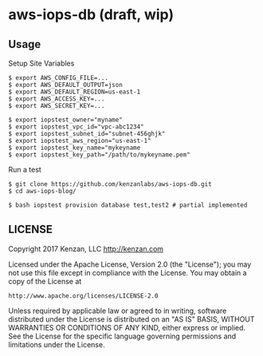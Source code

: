 # aws-iops-db (draft, wip)

## Usage

Setup Site Variables

```
$ export AWS_CONFIG_FILE=...
$ export AWS_DEFAULT_OUTPUT=json
$ export AWS_DEFAULT_REGION=us-east-1
$ export AWS_ACCESS_KEY=...
$ export AWS_SECRET_KEY=...

$ export iopstest_owner="myname"
$ export iopstest_vpc_id="vpc-abc1234"
$ export iopstest_subnet_id="subnet-456ghjk"
$ export iopstest_aws_region="us-east-1"
$ export iopstest_key_name="mykeyname
$ export iopstest_key_path="/path/to/mykeyname.pem"
```

Run a test

```
$ git clone https://github.com/kenzanlabs/aws-iops-db.git
$ cd aws-iops-blog/

$ bash iopstest provision database test,test2 # partial implemented
```

## LICENSE

Copyright 2017 Kenzan, LLC <http://kenzan.com>
 
Licensed under the Apache License, Version 2.0 (the "License");
you may not use this file except in compliance with the License.
You may obtain a copy of the License at
 
    http://www.apache.org/licenses/LICENSE-2.0
 
Unless required by applicable law or agreed to in writing, software
distributed under the License is distributed on an "AS IS" BASIS,
WITHOUT WARRANTIES OR CONDITIONS OF ANY KIND, either express or implied.
See the License for the specific language governing permissions and
limitations under the License.
